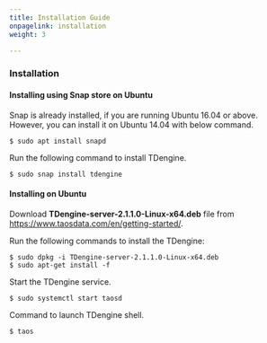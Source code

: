 ```yaml
---
title: Installation Guide
onpagelink: installation
weight: 3

---
```


### **Installation**

#### Installing using Snap store on Ubuntu

Snap is already installed, if you are running Ubuntu 16.04 or above. However, you can install it on Ubuntu 14.04 with below command.

 ```
$ sudo apt install snapd
```

Run the following command to install TDengine.

 ```
$ sudo snap install tdengine
```

#### Installing on Ubuntu

Download **TDengine-server-2.1.1.0-Linux-x64.deb** file from https://www.taosdata.com/en/getting-started/.

Run the following commands to install the TDengine:

 ```
$ sudo dpkg -i TDengine-server-2.1.1.0-Linux-x64.deb
$ sudo apt-get install -f
```

Start the TDengine service.

 ```
$ sudo systemctl start taosd
```

Command to launch TDengine shell.

 ```
$ taos
```
